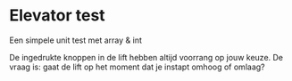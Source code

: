 # Elevator test

Een simpele unit test met array & int

De ingedrukte knoppen in de lift hebben altijd voorrang op jouw keuze. De vraag is: gaat de lift op het moment dat je instapt omhoog of omlaag?
